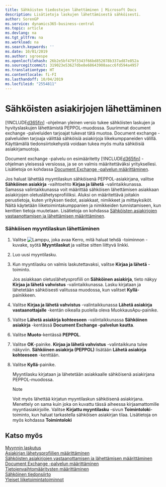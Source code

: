```yaml
---
title: Sähköisten tiedostojen lähettäminen | Microsoft Docs
description: Lisätietoja laskujen lähettämisestä sähköisesti.
author: SorenGP
ms.service: dynamics365-business-central
ms.topic: article
ms.devlang: na
ms.tgt_pltfrm: na
ms.workload: na
ms.search.keywords: ''
ms.date: 10/01/2019
ms.author: sgroespe
ms.openlocfilehash: 26b2e5bf479f3343f66bd852078b337ad87e852a
ms.sourcegitcommit: 319023e53627dbe8e68643908aacc6fd594a4957
ms.translationtype: HT
ms.contentlocale: fi-FI
ms.lasthandoff: 10/04/2019
ms.locfileid: "2554811"
---
```

# <a name="send-electronic-documents"></a>Sähköisten asiakirjojen lähettäminen
[!INCLUDE[d365fin](includes/d365fin_md.md)] -ohjelman yleinen versio tukee sähköisten laskujen ja hyvityslaskujen lähettämistä PEPPOL-muodossa. Suurimmat document exchange -palveluiden tarjoajat tukevat tätä muotoa. Document exchange -palveluiden tarjoaja välittää sähköisiä asiakirjoja liikekumppaneiden välillä. Käyttämällä tiedonsiirtokehystä voidaan tukea myös muita sähköisiä asiakirjamuotoja.  

 Document exchange -palvelu on esimääritetty [!INCLUDE[d365fin](includes/d365fin_md.md)] -ohjelman yleisessä versiossa, ja se on valmis määritettäväksi yrityksellesi. Lisätietoja on kohdassa [Document Exchange -palvelun määrittäminen](across-how-to-set-up-a-document-exchange-service.md).  

 Jos haluat lähettää myyntilaskun sähköisenä PEPPOL-asiakirjana, valitse **Sähköinen asiakirja** -vaihtoehto **Kirjaa ja lähetä** -valintaikkunassa. Samassa valintaikkunassa voit määrittää sähköisen lähettämisen asiakkaan asiakirjojen oletuslähetysprofiiliksi. Aluksi on määritettävä joitakin perustietoja, kuten yrityksen tiedot, asiakkaat, nimikkeet ja mittayksiköt. Näitä käytetään liiketoimintakumppanien ja nimikkeiden tunnistamiseen, kun kenttien tietoja muutetaan. Lisätietoja on kohdassa [Sähköisten asiakirjojen vastaanottamisen ja lähettämisen määrittäminen](across-how-to-set-up-electronic-document-sending-and-receiving.md).  

### <a name="to-send-an-electronic-sales-invoice"></a>Sähköisen myyntilaskun lähettäminen  

1.  Valitse ![Lamppu, joka avaa Kerro, mitä haluat tehdä -toiminnon](media/ui-search/search_small.png "Kerro, mitä haluat tehdä") -kuvake, syötä **Myyntilaskut** ja valitse sitten liittyvä linkki.  

2.  Luo uusi myyntilasku.  

3.  Kun myyntilasku on valmis laskutettavaksi, valitse **Kirjaa ja lähetä** -toiminto.  

     Jos asiakkaan oletuslähetysprofiili on **Sähköinen asiakirja**, tieto näkyy **Kirjaa ja lähetä vahvistus** -valintaikkunassa. Lasku kirjataan ja lähetetään sähköisesti valitussa muodossa, kun valitset **Kyllä**-painikkeen.  

4.  Valitse **Kirjaa ja lähetä vahvistus** -valintaikkunassa **Lähetä asiakirja vastaanottajalle** -kentän oikealla puolella oleva MuokkausApu-painike.  

5.  Valitse **Lähetä asiakirja kohteeseen** -valintaikkunassa **Sähköinen asiakirja** -kentässä **Document Exchange -palvelun kautta**.  

6.  Valitse **Muoto**-kentässä **PEPPOL**.  

7.  Valitse **OK**-painike. **Kirjaa ja lähetä vahvistus** -valintaikkuna tulee näkyviin. **Sähköinen asiakirja (PEPPOL)** lisätään **Lähetä asiakirja kohteeseen** -kenttään.  

8.  Valitse **Kyllä**-painike.  

     Myyntilasku kirjataan ja lähetetään asiakkaalle sähköisenä asiakirjana PEPPOL-muodossa.  

    > [!NOTE]  
    >  Voit myös lähettää kirjatun myyntilaskun sähköisenä asiakirjana. Menettely on sama kuin joka on kuvattu tässä aiheessa kirjaamattomille myyntiasiakirjoille. Valitse **Kirjattu myyntilasku** -sivun **Toimintoloki**-toiminto, kun haluat tarkastella sähköisen asiakirjan tilaa. Lisätietoja on myös kohdassa **Toimintoloki**  

## <a name="see-also"></a>Katso myös  
[Myynnin laskutus](sales-how-invoice-sales.md)  
[Asiakirjan lähetysprofiilien määrittäminen](sales-how-setup-document-send-profiles.md)  
[Sähköisten asiakirjojen vastaanottamisen ja lähettämisen määrittäminen](across-how-to-set-up-electronic-document-sending-and-receiving.md)  
[Document Exchange -palvelun määrittäminen](across-how-to-set-up-a-document-exchange-service.md)  
[Tietojenvaihtomääritysten määrittäminen](across-how-to-set-up-data-exchange-definitions.md)  
[Sähköinen tiedonsiirto](across-data-exchange.md)  
[Yleiset liiketoimintatoiminnot](ui-across-business-areas.md)  
